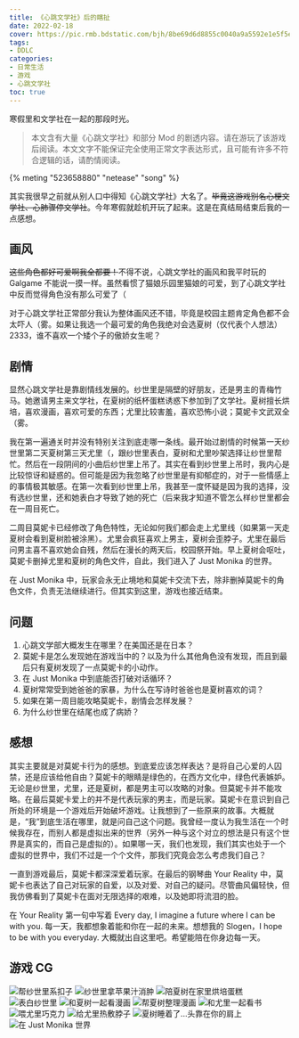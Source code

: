 ```yaml
---
title: 《心跳文学社》后的瞎扯
date: 2022-02-18
cover: https://pic.rmb.bdstatic.com/bjh/8be69d6d8855c0040a9a5592e1e5f5ea.png
tags:
- DDLC
categories:
- 日常生活
- 游戏
- 心跳文学社
toc: true
---
```

寒假里和文学社在一起的那段时光。
<!--more-->

> 本文含有大量《心跳文学社》和部分 Mod 的剧透内容。请在游玩了该游戏后阅读。本文文字不能保证完全使用正常文字表达形式，且可能有许多不符合逻辑的话，请酌情阅读。

{% meting "523658880" "netease" "song" %}

其实我很早之前就从别人口中得知《心跳文学社》大名了。~~毕竟这游戏别名心梗文学社、心肺骤停文学社~~。今年寒假就趁机开玩了起来。这是在真结局结束后我的一点感想。

## 画风

~~这些角色都好可爱啊我全都要！~~不得不说，心跳文学社的画风和我平时玩的 Galgame 不能说一摸一样。虽然看惯了猫娘乐园里猫娘的可爱，到了心跳文学社中反而觉得角色没有那么可爱了（

对于心跳文学社正常部分我认为整体画风还不错，毕竟是校园主题肯定角色都不会太吓人（雾。如果让我选一个最可爱的角色我绝对会选夏树（仅代表个人想法）2333，谁不喜欢一个矮个子的傲娇女生呢？

## 剧情

显然心跳文学社是靠剧情线发展的。纱世里是隔壁的好朋友，还是男主的青梅竹马。她邀请男主来文学社，在夏树的纸杯蛋糕诱惑下参加到了文学社。夏树擅长烘培，喜欢漫画，喜欢可爱的东西；尤里比较害羞，喜欢恐怖小说；莫妮卡文武双全（雾。

我在第一遍通关时并没有特别关注到底走哪一条线。最开始过剧情的时候第一天纱世里第二天夏树第三天尤里（，跟纱世里表白，夏树和尤里吵架选择让纱世里帮忙。然后在一段阴间的小曲后纱世里上吊了。其实在看到纱世里上吊时，我内心是比较惊讶和疑惑的。但可能是因为我忽略了纱世里是有抑郁症的，对于一些情感上的事情极其敏感。在第一次看到纱世里上吊，我甚至一度怀疑是因为我的选择，没有选纱世里，还和她表白才导致了她的死亡（后来我才知道不管怎么样纱世里都会在一周目死亡。

二周目莫妮卡已经修改了角色特性，无论如何我们都会走上尤里线（如果第一天走夏树会看到夏树脸被涂黑）。尤里会疯狂喜欢上男主，夏树会歪脖子。尤里在最后问男主喜不喜欢她会自残，然后在漫长的两天后，校园祭开始。早上夏树会呕吐，莫妮卡删掉尤里和夏树的角色文件，自此，我们进入了 Just Monika 的世界。

在 Just Monika 中，玩家会永无止境地和莫妮卡交流下去，除非删掉莫妮卡的角色文件，负责无法继续进行。但其实到这里，游戏也接近结束。

## 问题

1. 心跳文学部大概发生在哪里？在美国还是在日本？
2. 莫妮卡是怎么发现她在游戏当中的？以及为什么其他角色没有发现，而且到最后只有夏树发现了一点莫妮卡的小动作。
3. 在 Just Monika 中到底能否打破对话循环？
4. 夏树常常受到她爸爸的家暴，为什么在写诗时爸爸也是夏树喜欢的词？
5. 如果在第一周目能攻略莫妮卡，剧情会怎样发展？
6. 为什么纱世里在结尾也成了病娇？

## 感想

其实主要就是对莫妮卡行为的感想。到底爱应该怎样表达？是将自己心爱的人囚禁，还是应该给他自由？莫妮卡的眼睛是绿色的，在西方文化中，绿色代表嫉妒。无论是纱世里，尤里，还是夏树，都是男主可以攻略的对象。但莫妮卡并不能攻略。在最后莫妮卡爱上的并不是代表玩家的男主，而是玩家。莫妮卡在意识到自己所处的环境是一个游戏后开始破坏游戏。让我想到了一些原来的故事。大概就是，“我”到底生活在哪里，就是问自己这个问题。我曾经一度认为我生活在一个时候我存在，而别人都是虚拟出来的世界（另外一种与这个对立的想法是只有这个世界是真实的，而自己是虚拟的）。如果哪一天，我们也发现，我们其实也处于一个虚拟的世界中，我们不过是一个个文件，那我们究竟会怎么考虑我们自己？

一直到游戏最后，莫妮卡都深深爱着玩家。在最后的钢琴曲 Your Reality 中，莫妮卡也表达了自己对玩家的自爱，以及对爱、对自己的疑问。尽管曲风偏轻快，但我仿佛看到了莫妮卡在面对无限选择的艰难，以及她即将流泪的脸。

在 Your Reality 第一句中写着 Every day, I imagine a future where I can be with you. 每一天，我都想象着能和你在一起的未来。想想我的 Slogen，I hope to be with you everyday. 大概就出自这里吧。希望能陪在你身边每一天。

## 游戏 CG

![帮纱世里系扣子](https://pic.rmb.bdstatic.com/bjh/ff972a933cded162050a2235d43d7969.jpeg)
![纱世里拿苹果汁消肿](https://pic.rmb.bdstatic.com/bjh/868f7bd9ec165370c5cbf4fa6c7d96a8.jpeg)
![陪夏树在家里烘培蛋糕](https://pic.rmb.bdstatic.com/bjh/588ff652a65034a2f12228229a3b998d.jpeg)
![表白纱世里](https://pic.rmb.bdstatic.com/bjh/92accbe343080ceb494fb8a220fb35f5.jpeg)
![和夏树一起看漫画](https://pic.rmb.bdstatic.com/bjh/7a1ec7c96c6dafe6894b985e3a56ac78.jpeg)
![帮夏树整理漫画](https://pic.rmb.bdstatic.com/bjh/c6742db5993c9c7d9171d37066a9a769.jpeg)
![和尤里一起看书](https://pic.rmb.bdstatic.com/bjh/bc5addecd8e826bb7c412ab48d2caaa9.jpeg)
![喂尤里巧克力](https://pic.rmb.bdstatic.com/bjh/e9c543fdff8678d3aae2bfa38ddc89dd.jpeg)
![给尤里热敷脖子](https://pic.rmb.bdstatic.com/bjh/161deca72ca3ebb67311baf2ae6815c2.jpeg)
![夏树睡着了...头靠在你的肩上](https://pic.rmb.bdstatic.com/bjh/e060d439792537de53a19f540471e3a5.jpeg)
![在 Just Monika 世界](https://pic.rmb.bdstatic.com/bjh/4e4d397bcc38d2ecc251af9e2aaa337e.jpeg)
